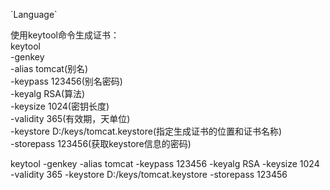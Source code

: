 <p style="coler="red">`Language`</p>

<p>
使用keytool命令生成证书：<br>
keytool <br>
-genkey <br>
-alias tomcat(别名) <br>
-keypass 123456(别名密码) <br>
-keyalg RSA(算法) <br>
-keysize 1024(密钥长度) <br>
-validity 365(有效期，天单位) <br>
-keystore D:/keys/tomcat.keystore(指定生成证书的位置和证书名称) <br>
-storepass 123456(获取keystore信息的密码)<br>

keytool -genkey -alias tomcat -keypass 123456 -keyalg RSA -keysize 1024 -validity 365 -keystore D:/keys/tomcat.keystore -storepass 123456
</p>